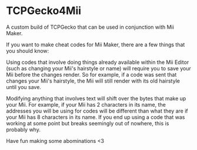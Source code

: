 # TCPGecko4Mii
A custom build of TCPGecko that can be used in conjunction with Mii Maker.

If you want to make cheat codes for Mii Maker, there are a few things that you should know:

Using codes that involve doing things already available within the Mii Editor (such as changing your Mii's hairstyle or name) will require you to save your Mii before the changes render. So for example, if a code was sent that changes your Mii's hairstyle, the Mii will still render with its old hairstyle until you save.

Modifying anything that involves text will shift over the bytes that make up your Mii. For example, if your Mii has 2 characters in its name, the addresses you will be using for codes will be different than what they are if your Mii has 8 characters in its name. If you end up using a code that was working at some point but breaks seemingly out of nowhere, this is probably why.

Have fun making some abominations <3
